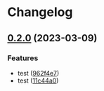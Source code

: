 # Changelog

## [0.2.0](https://github.com/strieflin/klyshko/compare/v0.1.0...v0.2.0) (2023-03-09)


### Features

* test ([962f4e7](https://github.com/strieflin/klyshko/commit/962f4e7847c88dc10e6bc2f0669950538d08aebf))
* test ([11c44a0](https://github.com/strieflin/klyshko/commit/11c44a080a81987a2558d20e1c5c29c47a8c3246))
